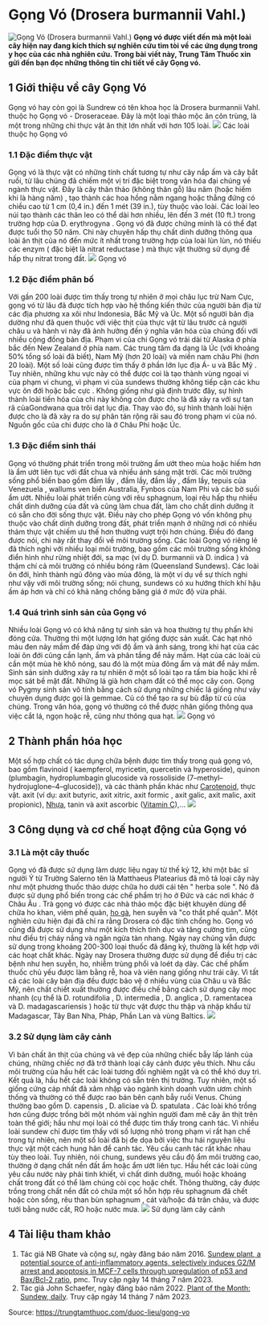 # Gọng Vó (Drosera burmannii Vahl.)

![Gọng Vó \(Drosera burmannii Vahl.\)](https://trungtamthuoc.com/images/others/gong-vo-7-5527.jpg)
**Gọng vó được viết đến mà một loài cây hiện nay đang kích thích sự nghiên cứu tìm tòi về các ứng dụng trong y học của các nhà nghiên cứu. Trong bài viết này, Trung Tâm Thuốc xin gửi đến bạn đọc những thông tin chi tiết về cây Gọng vó.**
##  1 Giới thiệu về cây Gọng Vó
Gọng vó hay còn gọi là Sundrew có tên khoa học là Drosera burmannii Vahl. thuộc họ Gọng vó - Droseraceae.
Đây là một loại thảo mộc ăn côn trùng, là một trong những chi thực vật ăn thịt lớn nhất với hơn 105 loài.
![](https://trungtamthuoc.com/images/item/gong-vo-1\(1\).jpg) Các loài thuộc họ Gọng vó
### 1.1 Đặc điểm thực vật
Gọng vó là thực vật có những tính chất tương tự như cây nắp ấm và cây bắt ruồi, từ lâu chúng đã chiếm một vị trí đặc biệt trong văn hóa đại chúng về ngành thực vật.
Đây là cây thân thảo (không thân gỗ) lâu năm (hoặc hiếm khi là hàng năm) , tạo thành các hoa hồng nằm ngang hoặc thẳng đứng có chiều cao từ 1 cm (0,4 in.) đến 1 mét (39 in.), tùy thuộc vào loài. Các loài leo núi tạo thành các thân leo có thể dài hơn nhiều, lên đến 3 mét (10 ft.) trong trường hợp của D. erythrogyna . Gọng vó đã được chứng minh là có thể đạt được tuổi thọ 50 năm. Chi này chuyên hấp thụ chất dinh dưỡng thông qua loài ăn thịt của nó đến mức ít nhất trong trường hợp của loài lùn lùn, nó thiếu các enzym ( đặc biệt là nitrat reductase ) mà thực vật thường sử dụng để hấp thụ nitrat trong đất.
![](https://trungtamthuoc.com/images/item/gong-vo-5\(1\).jpg) Gọng vó
### 1.2 Đặc điểm phân bố 
Với gần 200 loài được tìm thấy trong tự nhiên ở mọi châu lục trừ Nam Cực, gọng vó từ lâu đã được tích hợp vào hệ thống kiến ​​thức của người bản địa từ các địa phương xa xôi như Indonesia, Bắc Mỹ và Úc. Một số người bản địa dường như đã quen thuộc với việc thịt của thực vật từ lâu trước cả người châu u và hành vi này đã ảnh hưởng đến ý nghĩa văn hóa của chúng đối với nhiều cộng đồng bản địa. 
Phạm vi của chi Gọng vó trải dài từ Alaska ở phía bắc đến New Zealand ở phía nam. Các trung tâm đa dạng là Úc (với khoảng 50% tổng số loài đã biết), Nam Mỹ (hơn 20 loài) và miền nam châu Phi (hơn 20 loài). Một số loài cũng được tìm thấy ở phần lớn lục địa Á- u và Bắc Mỹ . Tuy nhiên, những khu vực này có thể được coi là tạo thành vùng ngoại vi của phạm vi chung, vì phạm vi của sundews thường không tiếp cận các khu vực ôn đới hoặc bắc cực . Không giống như giả định trước đây, sự hình thành loài tiến hóa của chi này không còn được cho là đã xảy ra với sự tan rã củaGondwana qua trôi dạt lục địa. Thay vào đó, sự hình thành loài hiện được cho là đã xảy ra do sự phân tán rộng rãi sau đó trong phạm vi của nó. Nguồn gốc của chi được cho là ở Châu Phi hoặc Úc.
### 1.3 Đặc điểm sinh thái
Gọng vó thường phát triển trong môi trường ẩm ướt theo mùa hoặc hiếm hơn là ẩm ướt liên tục với đất chua và nhiều ánh sáng mặt trời. Các môi trường sống phổ biến bao gồm đầm lầy , đầm lầy, đầm lầy , đầm lầy, tepuis của Venezuela , wallums ven biển Australia, Fynbos của Nam Phi và các bờ suối ẩm ướt. Nhiều loài phát triển cùng với rêu sphagnum, loại rêu hấp thụ nhiều chất dinh dưỡng của đất và cũng làm chua đất, làm cho chất dinh dưỡng ít có sẵn cho đời sống thực vật. Điều này cho phép Gọng vó vốn không phụ thuộc vào chất dinh dưỡng trong đất, phát triển mạnh ở những nơi có nhiều thảm thực vật chiếm ưu thế hơn thường vượt trội hơn chúng.
Điều đó đang được nói, chi này rất thay đổi về môi trường sống. Các loài Gọng vó riêng lẻ đã thích nghi với nhiều loại môi trường, bao gồm các môi trường sống không điển hình như rừng nhiệt đới, sa mạc (ví dụ D. burmannii và D. indica ) và thậm chí cả môi trường có nhiều bóng râm (Queensland Sundews). Các loài ôn đới, hình thành ngủ đông vào mùa đông, là một ví dụ về sự thích nghi như vậy với môi trường sống; nói chung, sundews có xu hướng thích khí hậu ấm áp hơn và chỉ có khả năng chống băng giá ở mức độ vừa phải.
### 1.4 Quá trình sinh sản của Gọng vó
Nhiều loài Gọng vó có khả năng tự sinh sản và hoa thường tự thụ phấn khi đóng cửa. Thường thì một lượng lớn hạt giống được sản xuất. Các hạt nhỏ màu đen nảy mầm để đáp ứng với độ ẩm và ánh sáng, trong khi hạt của các loài ôn đới cũng cần lạnh, ẩm và phân tầng để nảy mầm. Hạt của các loài củ cần một mùa hè khô nóng, sau đó là một mùa đông ẩm và mát để nảy mầm.
Sinh sản sinh dưỡng xảy ra tự nhiên ở một số loài tạo ra tấm bia hoặc khi rễ mọc sát bề mặt đất. Những lá già hơn chạm đất có thể mọc cây con. Gọng vó Pygmy sinh sản vô tính bằng cách sử dụng những chiếc lá giống như vảy chuyên dụng được gọi là gemmae. Củ có thể tạo ra sự bù đắp từ củ của chúng.
Trong văn hóa, gọng vó thường có thể được nhân giống thông qua việc cắt lá, ngọn hoặc rễ, cũng như thông qua hạt.
![](https://trungtamthuoc.com/images/item/gong-vo-3.jpg) Gọng vó
##  2 Thành phần hóa học 
Một số hợp chất có tác dụng chữa bệnh được tìm thấy trong quả gọng vó, bao gồm flavinoid ( kaempferol, myricetin, quercetin và hyperoside), quinon (plumbagin, hydroplumbagin glucoside và rossoliside (7–methyl–hydrojuglone–4–glucoside)), và các thành phần khác như [Carotenoid](https://trungtamthuoc.com/hoat-chat/carotenoid "Carotenoid"), thực vật. axit (ví dụ: axit butyric, axit xitric, axit formic , axit galic, axit malic, axit propionic), [Nhựa](https://trungtamthuoc.com/hoat-chat/nhua "Nhựa"), tanin và axit ascorbic ([Vitamin C](https://trungtamthuoc.com/hoat-chat/vitamin-c "Vitamin C")),...
![](https://trungtamthuoc.com/images/item/gong-vo-2.jpg)
##  3 Công dụng và cơ chế hoạt động của Gọng vó
### 3.1 Là một cây thuốc
Gọng vó đã được sử dụng làm dược liệu ngay từ thế kỷ 12, khi một bác sĩ người Ý từ Trường Salerno tên là Matthaeus Platearius đã mô tả loại cây này như một phương thuốc thảo dược chữa ho dưới cái tên " herba sole ". 
Nó đã được sử dụng phổ biến trong các chế phẩm trị ho ở Đức và các nơi khác ở Châu Âu . Trà gọng vó được các nhà thảo mộc đặc biệt khuyên dùng để chữa ho khan, viêm phế quản, [ho gà](https://trungtamthuoc.com/bai-viet/ho-ga-o-tre-em "ho gà"), hen suyễn và "co thắt phế quản". Một nghiên cứu hiện đại đã chỉ ra rằng Drosera có đặc tính chống ho. 
Gọng vó cũng đã được sử dụng như một kích thích tình dục và tăng cường tim, cũng như điều trị cháy nắng và ngăn ngừa tàn nhang. Ngày nay chúng vẫn được sử dụng trong khoảng 200-300 loại thuốc đã đăng ký, thường là kết hợp với các hoạt chất khác. 
Ngày nay Drosera thường được sử dụng để điều trị các bệnh như hen suyễn, ho, nhiễm trùng phổi và loét dạ dày.
Các chế phẩm thuốc chủ yếu được làm bằng rễ, hoa và viên nang giống như trái cây. Vì tất cả các loài cây bản địa đều được bảo vệ ở nhiều vùng của Châu u và Bắc Mỹ, nên chất chiết xuất thường được điều chế bằng cách sử dụng cây mọc nhanh (cụ thể là D. rotundifolia , D. intermedia , D. anglica , D. ramentacea và D. madagascariensis ) hoặc từ thực vật được thu thập và nhập khẩu từ Madagascar, Tây Ban Nha, Pháp, Phần Lan và vùng Baltics.
![](https://trungtamthuoc.com/images/item/gong-vo-4.jpg)
### 3.2 Sử dụng làm cây cảnh
Vì bản chất ăn thịt của chúng và vẻ đẹp của những chiếc bẫy lấp lánh của chúng, những chiếc nơ đã trở thành loại cây cảnh được yêu thích. Nhu cầu môi trường của hầu hết các loài tương đối nghiêm ngặt và có thể khó duy trì. Kết quả là, hầu hết các loài không có sẵn trên thị trường. Tuy nhiên, một số giống cứng cáp nhất đã xâm nhập vào ngành kinh doanh vườn ươm chính thống và thường có thể được rao bán bên cạnh bẫy ruồi Venus. Chúng thường bao gồm D. capensis , D. aliciae và D. spatulata .
Các loài khó trồng hơn cũng được trồng bởi một nhóm vài nghìn người đam mê cây ăn thịt trên toàn thế giới; hầu như mọi loài có thể được tìm thấy trong canh tác. Vì nhiều loài sundew chỉ được tìm thấy với số lượng nhỏ trong phạm vi rất hạn chế trong tự nhiên, nên một số loài đã bị đe dọa bởi việc thu hái nguyên liệu thực vật một cách hung hãn để canh tác.
Yêu cầu canh tác rất khác nhau tùy theo loài. Tuy nhiên, nói chung, sundews yêu cầu độ ẩm môi trường cao, thường ở dạng chất nền đất ẩm hoặc ẩm ướt liên tục. Hầu hết các loài cũng yêu cầu nước này phải tinh khiết, vì chất dinh dưỡng, muối hoặc khoáng chất trong đất có thể làm chúng còi cọc hoặc chết. Thông thường, cây được trồng trong chất nền đất có chứa một số hỗn hợp rêu sphagnum đã chết hoặc còn sống, rêu than bùn sphagnum , cát và/hoặc đá trân châu, và được tưới bằng nước cất, RO hoặc nước mưa.
![](https://trungtamthuoc.com/images/item/gong-vo-6.jpg) Sử dụng làm cây cảnh
##  4 Tài liệu tham khảo
  1. Tác giả NB Ghate và cộng sự, ngày đăng báo năm 2016. [Sundew plant, a potential source of anti-inflammatory agents, selectively induces G2/M arrest and apoptosis in MCF-7 cells through upregulation of p53 and Bax/Bcl-2 ratio](https://www.ncbi.nlm.nih.gov/pmc/articles/PMC4979533/), pmc. Truy cập ngày 14 tháng 7 năm 2023.
  2. Tác giả John Schaefer, ngày đăng báo năm 2022. [Plant of the Month: Sundew, daily](https://daily.jstor.org/plant-of-the-month-sundew/). Truy cập ngày 14 tháng 7 năm 2023.




Source: https://trungtamthuoc.com/duoc-lieu/gong-vo